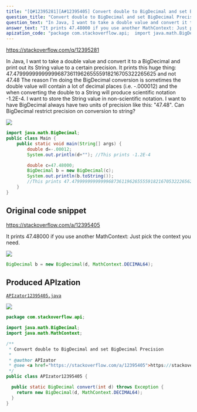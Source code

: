 ```yaml
---
title: "[Q#12395281][A#12395405] Convert double to BigDecimal and set BigDecimal Precision"
question_title: "Convert double to BigDecimal and set BigDecimal Precision"
question_text: "In Java, I want to take a double value and convert it to a BigDecimal and print out its String value to a certain precision. It prints this huge thing: 47.47999999999999687361196265555918216705322265625 and not 47.48 The reason I'm doing the BigDecimal conversion is sometimes the double value will contain a lot of decimal places (i.e. -.000012) and the when converting the double to a String will produce scientific notation -1.2E-4.  I want to store the String value in non-scientific notation. I want to have BigDecimal always have two units of precision like this: \"47.48\".  Can BigDecimal restrict precision on conversion to string?"
answer_text: "It prints 47.48000 if you use another MathContext: Just pick the context you need."
apization_code: "package com.stackoverflow.api;  import java.math.BigDecimal; import java.math.MathContext;  /**  * Convert double to BigDecimal and set BigDecimal Precision  *  * @author APIzator  * @see <a href=\"https://stackoverflow.com/a/12395405\">https://stackoverflow.com/a/12395405</a>  */ public class APIzator12395405 {    public static BigDecimal convert(int d) throws Exception {     return new BigDecimal(d, MathContext.DECIMAL64);   } }"
---
```


https://stackoverflow.com/q/12395281

In Java, I want to take a double value and convert it to a BigDecimal and print out its String value to a certain precision.
It prints this huge thing:
47.47999999999999687361196265555918216705322265625
and not
47.48
The reason I&#x27;m doing the BigDecimal conversion is sometimes the double value will contain a lot of decimal places (i.e. -.000012) and the when converting the double to a String will produce scientific notation -1.2E-4.  I want to store the String value in non-scientific notation.
I want to have BigDecimal always have two units of precision like this: &quot;47.48&quot;.  Can BigDecimal restrict precision on conversion to string?


<div class="code-logo"><img src="/stackoverflow.png" /></div>

```java
import java.math.BigDecimal;
public class Main {
    public static void main(String[] args) {
        double d=-.00012;
        System.out.println(d+""); //This prints -1.2E-4

        double c=47.48000;
        BigDecimal b = new BigDecimal(c);
        System.out.println(b.toString()); 
        //This prints 47.47999999999999687361196265555918216705322265625 
    }
}
```


## Original code snippet

https://stackoverflow.com/a/12395405

It prints 47.48000 if you use another MathContext:
Just pick the context you need.

<div class="code-logo"><img src="/stackoverflow.png" /></div>

```java
BigDecimal b = new BigDecimal(d, MathContext.DECIMAL64);
```

## Produced APIzation

[`APIzator12395405.java`](https://github.com/pasqualesalza/apization-temp/raw/main/data/search/APIzator12395405.java)

<div class="code-logo"><img src="/apizator.png" /></div>

```java
package com.stackoverflow.api;

import java.math.BigDecimal;
import java.math.MathContext;

/**
 * Convert double to BigDecimal and set BigDecimal Precision
 *
 * @author APIzator
 * @see <a href="https://stackoverflow.com/a/12395405">https://stackoverflow.com/a/12395405</a>
 */
public class APIzator12395405 {

  public static BigDecimal convert(int d) throws Exception {
    return new BigDecimal(d, MathContext.DECIMAL64);
  }
}

```